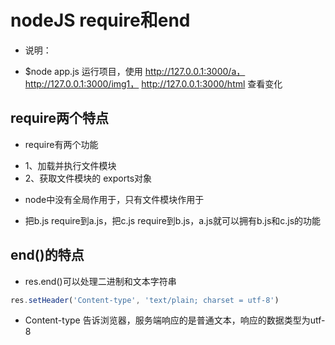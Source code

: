 # nodeJS require和end

- 说明：
+ $node app.js 运行项目，使用 http://127.0.0.1:3000/a， http://127.0.0.1:3000/img1， http://127.0.0.1:3000/html 查看变化

## require两个特点
- require有两个功能
+ 1、加载并执行文件模块
+ 2、获取文件模块的 exports对象

- node中没有全局作用于，只有文件模块作用于
+ 把b.js require到a.js，把c.js require到b.js，a.js就可以拥有b.js和c.js的功能

## end()的特点
- res.end()可以处理二进制和文本字符串
```javascript
res.setHeader('Content-type', 'text/plain; charset = utf-8')
```
+ Content-type 告诉浏览器，服务端响应的是普通文本，响应的数据类型为utf-8
